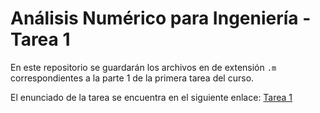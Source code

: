 # Análisis Numérico para Ingeniería - Tarea 1

En este repositorio se guardarán los archivos en de extensión `.m` correspondientes a la parte 1 de la primera tarea del curso.

El enunciado de la tarea se encuentra en el siguiente enlace: [Tarea 1](https://tecnube1-my.sharepoint.com/personal/jusoto_itcr_ac_cr/_layouts/15/onedrive.aspx?id=%2Fpersonal%2Fjusoto%5Fitcr%5Fac%5Fcr%2FDocuments%2FTEC%2F2022%20%2D%20S1%2FANPI%2FTareas%2FTarea%201)
